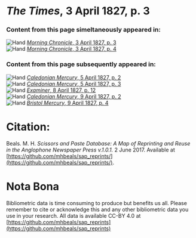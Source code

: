# *The Times*, 3 April 1827, p. 3  
  
### Content from this page simeltaneously appeared in:  
![Hand](http://scissorsandpaste.net/wp-content/uploads/2017/06/smallhandpointer.png) [*Morning Chronicle*, 3 April 1827, p. 3](https://mhbeals.github.io/sap_html/Morning-Chronicle/Morning-Chronicle-3-April-1827-p-3)  
![Hand](http://scissorsandpaste.net/wp-content/uploads/2017/06/smallhandpointer.png) [*Morning Chronicle*, 3 April 1827, p. 4](https://mhbeals.github.io/sap_html/Morning-Chronicle/Morning-Chronicle-3-April-1827-p-4)  
  
### Content from this page subsequently appeared in:  
![Hand](http://scissorsandpaste.net/wp-content/uploads/2017/06/smallhandpointer.png) [*Caledonian Mercury*, 5 April 1827, p. 2](https://mhbeals.github.io/sap_html/Caledonian-Mercury/Caledonian-Mercury-5-April-1827-p-2)  
![Hand](http://scissorsandpaste.net/wp-content/uploads/2017/06/smallhandpointer.png) [*Caledonian Mercury*, 5 April 1827, p. 3](https://mhbeals.github.io/sap_html/Caledonian-Mercury/Caledonian-Mercury-5-April-1827-p-3)  
![Hand](http://scissorsandpaste.net/wp-content/uploads/2017/06/smallhandpointer.png) [*Examiner*, 8 April 1827, p. 12](https://mhbeals.github.io/sap_html/Examiner/Examiner-8-April-1827-p-12)  
![Hand](http://scissorsandpaste.net/wp-content/uploads/2017/06/smallhandpointer.png) [*Caledonian Mercury*, 9 April 1827, p. 2](https://mhbeals.github.io/sap_html/Caledonian-Mercury/Caledonian-Mercury-9-April-1827-p-2)  
![Hand](http://scissorsandpaste.net/wp-content/uploads/2017/06/smallhandpointer.png) [*Bristol Mercury*, 9 April 1827, p. 4](https://mhbeals.github.io/sap_html/Bristol-Mercury/Bristol-Mercury-9-April-1827-p-4)  


# Citation: 

Beals. M. H. *Scissors and Paste Database: A Map of Reprinting and Reuse in the Anglophone Newspaper Press v.1.0.1.* 2 June 2017. Available at [https://github.com/mhbeals/sap_reprints/](https://github.com/mhbeals/sap_reprints/). 

# Nota Bona

Bibliometric data is time consuming to produce but benefits us all. Please remember to cite or acknowledge this and any other bibliometric data you use in your research. All data is available CC-BY 4.0 at [https://github.com/mhbeals/sap_reprints](https://github.com/mhbeals/sap_reprints)